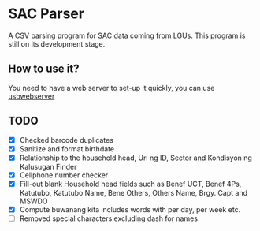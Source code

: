 # SAC Parser
A CSV parsing program for SAC data coming from LGUs. This program is still on its development stage. 

## How to use it?
You need to have a web server to set-up it quickly, you can use [usbwebserver](https://usbwebserver.yura.mk.ua/)

## TODO
- [X] Checked barcode duplicates
- [X] Sanitize and format birthdate
- [X] Relationship to the household head, Uri ng ID, Sector and Kondisyon ng Kalusugan Finder
- [X] Cellphone number checker
- [X] Fill-out blank Household head fields such as Benef UCT, Benef 4Ps, Katutubo, Katutubo Name, Bene Others, Others Name, Brgy. Capt and MSWDO
- [X] Compute buwanang kita includes words with per day, per week etc.
- [ ] Removed special characters excluding dash for names
